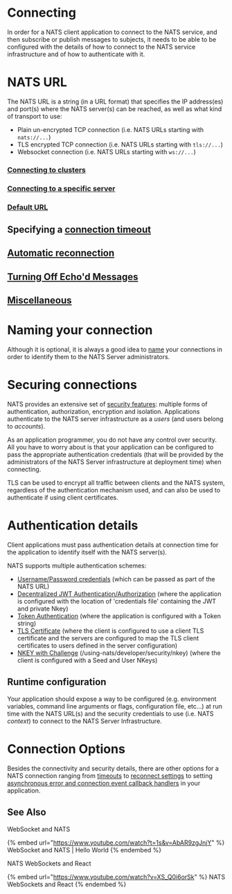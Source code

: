 # Connecting

In order for a NATS client application to connect to the NATS service, and then subscribe or publish messages to subjects, it needs to be able to be configured with the details of how to connect to the NATS service infrastructure and of how to authenticate with it.

# NATS URL

The NATS URL is a string (in a URL format) that specifies the IP address(es) and port(s) where the NATS server(s) can be reached, as well as what kind of transport to use:
   * Plain un-encrypted TCP connection (i.e. NATS URLs starting with `nats://...`)
   * TLS encrypted TCP connection (i.e. NATS URLs starting with `tls://...`)
   * Websocket connection (i.e. NATS URLs starting with `ws://...`)

### [Connecting to clusters](cluster.md)
### [Connecting to a specific server](specific_server.md)
### [Default URL](default_server.md)

## Specifying a [connection timeout](connect_timeout.md)
## [Automatic reconnection](../reconnect/README.md)
## [Turning Off Echo'd Messages](noecho.md)
## [Miscellaneous](misc.md)

# Naming your connection
Although it is optional, it is always a good idea to [name](name.md) your connections in order to identify them to the NATS Server administrators.

# Securing connections

NATS provides an extensive set of [security features](/nats-concepts/security.md): multiple forms of authentication, authorization, encryption and isolation. Applications authenticate to the NATS server infrastructure as a *users* (and users belong to *accounts*). 

As an application programmer, you do not have any control over security. All you have to worry about is that your application can be configured to pass the appropriate authentication credentials (that will be provided by the administrators of the NATS Server infrastructure at deployment time) when connecting.

TLS can be used to encrypt all traffic between clients and the NATS system, regardless of the authentication mechanism used, and can also be used to authenticate if using client certificates.

# Authentication details

Client applications must pass authentication details at connection time for the application to identify itself with the NATS server(s).

NATS supports multiple authentication schemes:
   * [Username/Password credentials](security/userpass.md) (which can be passed as part of the NATS URL)
   * [Decentralized JWT Authentication/Authorization](security/creds.md) (where the application is configured with the location of 'credentials file' containing the JWT and private Nkey)
   * [Token Authentication](security/token.md#connecting-with-a-token) (where the application is configured with a Token string)
   * [TLS Certificate](security/tls.md#connecting-with-tls-and-verify-client-identity) (where the client is configured to use a client TLS certificate and the servers are configured to map the TLS client certificates to users defined in the server configuration)
   * [NKEY with Challenge](security/nkey.md) (/using-nats/developer/security/nkey) (where the client is configured with a Seed and User NKeys)

## Runtime configuration

Your application should expose a way to be configured (e.g. environment variables, command line arguments or flags, configuration file, etc...) at run time with the NATS URL(s) and the security credentials to use (i.e. NATS *context*) to connect to the NATS Server Infrastructure.

# Connection Options

Besides the connectivity and security details, there are other options for a NATS connection ranging from [timeouts](../reconnect/README.md#connection-timeout-attributes) to [reconnect settings](../reconnect/README.md#reconnection-attributes) to setting [asynchronous error and connection event callback handlers](../reconnect/README.md#advisories) in your application.

## See Also

WebSocket and NATS&#x20;

{% embed url="https://www.youtube.com/watch?t=1s&v=AbAR9zgJnjY" %}
WebSocket and NATS | Hello World
{% endembed %}

NATS WebSockets and React

{% embed url="https://www.youtube.com/watch?v=XS_Q0i6orSk" %}
NATS WebSockets and React
{% endembed %}

